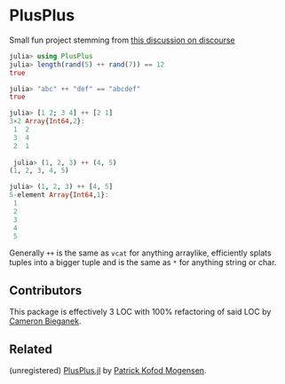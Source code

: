 # PlusPlus

Small fun project stemming from [this discussion on discourse](https://discourse.julialang.org/t/introduce-as-the-concatenation-operator/37418)

```julia
julia> using PlusPlus
julia> length(rand(5) ++ rand(7)) == 12
true

julia> "abc" ++ "def" == "abcdef"
true

julia> [1 2; 3 4] ++ [2 1]
3×2 Array{Int64,2}:
 1  2
 3  4
 2  1
 
 julia> (1, 2, 3) ++ (4, 5)
(1, 2, 3, 4, 5)

julia> (1, 2, 3) ++ [4, 5]
5-element Array{Int64,1}:
 1
 2
 3
 4
 5
```

Generally `++` is the same as `vcat` for anything arraylike, efficiently splats tuples into a bigger tuple and is the same as `*` for anything string or char.

## Contributors

This package is effectively 3 LOC with 100% refactoring of said LOC by [Cameron Bieganek](https://github.com/CameronBieganek).

## Related

(unregistered) [PlusPlus.jl](https://github.com/pkofod/PlusPlus.jl) by [Patrick Kofod Mogensen](https://github.com/pkofod).
